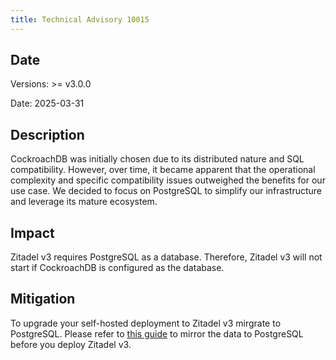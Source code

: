 ```yaml
---
title: Technical Advisory 10015
---
```


## Date

Versions: >= v3.0.0

Date: 2025-03-31

## Description

CockroachDB was initially chosen due to its distributed nature and SQL compatibility. However, over time, it became apparent that the operational complexity and specific compatibility issues outweighed the benefits for our use case. We decided to focus on PostgreSQL to simplify our infrastructure and leverage its mature ecosystem.

## Impact

Zitadel v3 requires PostgreSQL as a database. Therefore, Zitadel v3 will not start if CockroachDB is configured as the database.

## Mitigation

To upgrade your self-hosted deployment to Zitadel v3 mirgrate to PostgreSQL. Please refer to [this guide](/docs/self-hosting/manage/cli/mirror) to mirror the data to PostgreSQL before you deploy Zitadel v3.